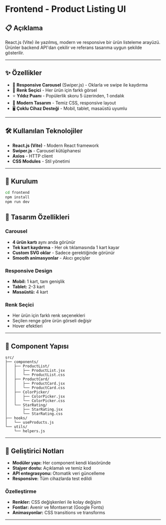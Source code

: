 # Frontend - Product Listing UI

## 📋 Açıklama

React.js (Vite) ile yazılmış, modern ve responsive bir ürün listeleme arayüzü.  
Ürünler backend API'dan çekilir ve referans tasarıma uygun şekilde gösterilir.

---

## ✨ Özellikler

- 🎠 **Responsive Carousel** (Swiper.js) - Oklarla ve swipe ile kaydırma
- 🎨 **Renk Seçici** - Her ürün için farklı görsel
- ⭐ **Yıldız Puanı** - Popülerlik skoru 5 üzerinden, 1 ondalık
- 📱 **Modern Tasarım** - Temiz CSS, responsive layout
- 🖥️ **Çoklu Cihaz Desteği** - Mobil, tablet, masaüstü uyumlu

---

## 🛠️ Kullanılan Teknolojiler

- **React.js (Vite)** - Modern React framework
- **Swiper.js** - Carousel kütüphanesi
- **Axios** - HTTP client
- **CSS Modules** - Stil yönetimi

---

## 🚀 Kurulum

```bash
cd frontend
npm install
npm run dev
```

## 🎨 Tasarım Özellikleri

### Carousel

- **4 ürün kartı** aynı anda görünür
- **Tek kart kaydırma** - Her ok tıklamasında 1 kart kayar
- **Custom SVG oklar** - Sadece gerektiğinde görünür
- **Smooth animasyonlar** - Akıcı geçişler

### Responsive Design

- **Mobil:** 1 kart, tam genişlik
- **Tablet:** 2-3 kart
- **Masaüstü:** 4 kart

### Renk Seçici

- Her ürün için farklı renk seçenekleri
- Seçilen renge göre ürün görseli değişir
- Hover efektleri

---

## 📁 Component Yapısı

```
src/
├── components/
│   ├── ProductList/
│   │   ├── ProductList.jsx
│   │   └── ProductList.css
│   ├── ProductCard/
│   │   ├── ProductCard.jsx
│   │   └── ProductCard.css
│   ├── ColorPicker/
│   │   ├── ColorPicker.jsx
│   │   └── ColorPicker.css
│   └── StarRating/
│       ├── StarRating.jsx
│       └── StarRating.css
├── hooks/
│   └── useProducts.js
└── utils/
    └── helpers.js
```

---

## 🔧 Geliştirici Notları

- **Modüler yapı:** Her component kendi klasöründe
- **Stajyer dostu:** Açıklamalı ve temiz kod
- **API entegrasyonu:** Otomatik veri güncelleme
- **Responsive:** Tüm cihazlarda test edildi

### Özelleştirme

- **Renkler:** CSS değişkenleri ile kolay değişim
- **Fontlar:** Avenir ve Montserrat (Google Fonts)
- **Animasyonlar:** CSS transitions ve transforms

---
